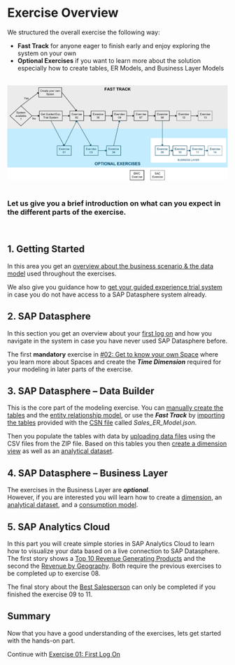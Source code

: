 # Exercise Overview

We structured the overall exercise the following way:  
  * **Fast Track** for anyone eager to finish early and enjoy exploring the system on your own
  * **Optional Exercises** if you want to learn more about the solution especially how to create tables, ER Models, and Business Layer Models

<br>![](images/DA160.jpg)
<br> <br> 
### Let us give you a brief introduction on what can you expect in the different parts of the exercise.
<br> 

## 1. **Getting Started**
   
   In this area you get an [overview about the business scenario & the data model](README.md) used throughout the exercises.
   
   We also give you guidance how to [get your guided experience trial system](README_GuidedTrial.md) in case you do not have access to a SAP Datasphere system already.
	
## 2. **SAP Datasphere**
   
   In this section you get an overview about your [first log on](../ex01/README.md) and how you navigate in the system in case you have never used SAP Datasphere before. 
   
   The first **mandatory** exercise in [#02: Get to know your own Space](../ex02/README.md) where you learn more about Spaces and create the ***Time Dimension*** required for your modeling in later parts of the exercise.
	  
## 3. **SAP Datasphere – Data Builder**

   This is the core part of the modeling exercise. You can [manually create the tables](../ex03/README.md) and the [entity relationship model](../ex04/README.md), or use the ***Fast Track*** by [importing the tables](../ex05/README.md) provided with the [CSN file](https://cap.cloud.sap/docs/cds/csn) called *Sales_ER_Model.json*.
   
   Then you populate the tables with data by [uploading data files](../ex06/README.md) using the CSV files from the ZIP file. Based on this tables you then [create a dimension view](../ex07/README.md) as well as an [analytical dataset](../ex08/README.md).
	
## 4. **SAP Datasphere – Business Layer**

   The exercises in the Business Layer are ***optional***. <br> However, if you are interested you will learn how to create a [dimension](../ex09/README.md), an [analytical dataset](../ex10/README.md), and a [consumption model](../ex11/README.md).
	
## 5. **SAP Analytics Cloud**

   In this part you will create simple stories in SAP Analytics Cloud to learn how to visualize your data based on a live connection to SAP Datasphere. The first story shows a [Top 10 Revenue Generating Products](../ex12/README.md) and the second the [Revenue by Geography](../ex13/README.md). Both require the previous exercises to be completed up to exercise 08. 
   
   The final story about the [Best Salesperson](../ex14/README.md) can only be completed if you finished the exercise 09 to 11.


## Summary

Now that you have a good understanding of the exercises, lets get started with the hands-on part.

Continue with [Exercise 01: First Log On](../ex01/README.md)
